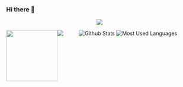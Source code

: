 ### Hi there 👋

<!--
**CkeWMX/CkeWMX** is a ✨ _special_ ✨ repository because its `README.md` (this file) appears on your GitHub profile.

Here are some ideas to get you started:

- 🔭 I’m currently working on ...
- 🌱 I’m currently learning ...
- 👯 I’m looking to collaborate on ...
- 🤔 I’m looking for help with ...
- 💬 Ask me about ...
- 📫 How to reach me: ...
- 😄 Pronouns: ...
- ⚡ Fun fact: ...
-->

<div align="center">
  <img src="https://metrics.lecoq.io/CkeWMX?template=classic"
</div>
  
<div align="center">
  <div style="display:inline-block;Float:left;">
    <img height="138px" src="https://github-readme-stats.vercel.app/api?username=CkeWMX&show_icons=true&theme=dark&count_private=true"
  </div>  
  <div style="display:inline-block;Float:right;">
    <img src="https://github-readme-stats.vercel.app/api/top-langs/?username=CkeWMX&theme=dark&layout=compact">  
  </div> 
</div>

![Github Stats](https://github-readme-stats.vercel.app/api?username=CkeWMX&show_icons=true&theme=dark&count_private=true)
![Most Used Languages](https://github-readme-stats.vercel.app/api/top-langs/?username=CkeWMX&theme=dark&layout=compact)


